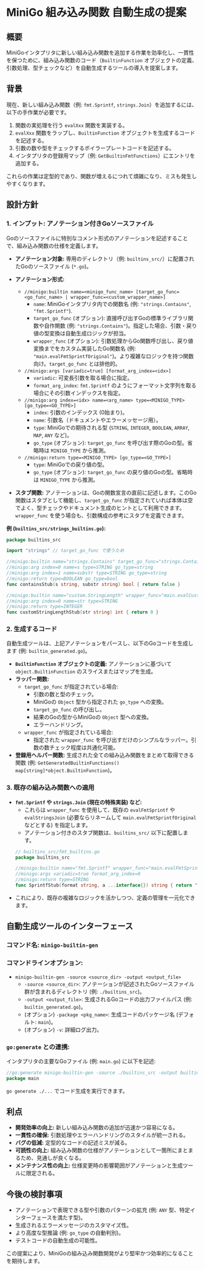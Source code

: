 # MiniGo 組み込み関数 自動生成の提案

## 概要

MiniGoインタプリタに新しい組み込み関数を追加する作業を効率化し、一貫性を保つために、組み込み関数のコード（`BuiltinFunction` オブジェクトの定義、引数処理、型チェックなど）を自動生成するツールの導入を提案します。

## 背景

現在、新しい組み込み関数（例: `fmt.Sprintf`, `strings.Join`）を追加するには、以下の手作業が必要です。

1.  関数の実処理を行う `evalXxx` 関数を実装する。
2.  `evalXxx` 関数をラップし、`BuiltinFunction` オブジェクトを生成するコードを記述する。
3.  引数の数や型をチェックするボイラープレートコードを記述する。
4.  インタプリタの登録用マップ（例: `GetBuiltinFmtFunctions`）にエントリを追加する。

これらの作業は定型的であり、関数が増えるにつれて煩雑になり、ミスも発生しやすくなります。

## 設計方針

### 1. インプット: アノテーション付きGoソースファイル

Goのソースファイルに特別なコメント形式のアノテーションを記述することで、組み込み関数の仕様を定義します。

*   **アノテーション対象:** 専用のディレクトリ（例: `builtins_src/`）に配置されたGoのソースファイル (`*.go`)。
*   **アノテーション形式:**
    *   `//minigo:builtin name=<minigo_func_name> [target_go_func=<go_func_name> | wrapper_func=<custom_wrapper_name>]`
        *   `name`: MiniGoインタプリタ内での関数名 (例: `"strings.Contains"`, `"fmt.Sprintf"`).
        *   `target_go_func` (オプション): 直接呼び出すGoの標準ライブラリ関数や自作関数 (例: `"strings.Contains"`)。指定した場合、引数・戻り値の型変換は自動生成ロジックが担当。
        *   `wrapper_func` (オプション): 引数処理からGo関数呼び出し、戻り値変換までをカスタム実装したGo関数名 (例: `"main.evalFmtSprintfOriginal"`)。より複雑なロジックを持つ関数向け。`target_go_func` とは排他的。
    *   `//minigo:args [variadic=true] [format_arg_index=<idx>]`
        *   `variadic`: 可変長引数を取る場合に指定。
        *   `format_arg_index`: `fmt.Sprintf` のようにフォーマット文字列を取る場合にその引数インデックスを指定。
    *   `//minigo:arg index=<idx> name=<arg_name> type=<MINIGO_TYPE> [go_type=<GO_TYPE>]`
        *   `index`: 引数のインデックス (0始まり)。
        *   `name`: 引数名（ドキュメントやエラーメッセージ用）。
        *   `type`: MiniGoでの期待される型 (`STRING`, `INTEGER`, `BOOLEAN`, `ARRAY`, `MAP`, `ANY` など)。
        *   `go_type` (オプション): `target_go_func` を呼び出す際のGoの型。省略時は `MINIGO_TYPE` から推測。
    *   `//minigo:return type=<MINIGO_TYPE> [go_type=<GO_TYPE>]`
        *   `type`: MiniGoでの戻り値の型。
        *   `go_type` (オプション): `target_go_func` の戻り値のGoの型。省略時は `MINIGO_TYPE` から推測。

*   **スタブ関数:** アノテーションは、Goの関数宣言の直前に記述します。このGo関数はスタブとして機能し、`target_go_func` が指定されていれば本体は空でよく、型チェックやドキュメント生成のヒントとして利用できます。`wrapper_func` を使う場合も、引数構成の参考にスタブを定義できます。

**例 (`builtins_src/strings_builtins.go`):**
```go
package builtins_src

import "strings" // target_go_func で使うため

//minigo:builtin name="strings.Contains" target_go_func="strings.Contains"
//minigo:arg index=0 name=s type=STRING go_type=string
//minigo:arg index=1 name=substr type=STRING go_type=string
//minigo:return type=BOOLEAN go_type=bool
func containsStub(s string, substr string) bool { return false }

//minigo:builtin name="custom.StringLength" wrapper_func="main.evalCustomStringLength"
//minigo:arg index=0 name=str type=STRING
//minigo:return type=INTEGER
func customStringLengthStub(str string) int { return 0 }
```

### 2. 生成するコード

自動生成ツールは、上記アノテーションをパースし、以下のGoコードを生成します (例: `builtin_generated.go`)。

*   **`BuiltinFunction` オブジェクトの定義:** アノテーションに基づいて `object.BuiltinFunction` のスライスまたはマップを生成。
*   **ラッパー関数:**
    *   `target_go_func` が指定されている場合:
        *   引数の数と型のチェック。
        *   MiniGoの `Object` 型から指定された `go_type` への変換。
        *   `target_go_func` の呼び出し。
        *   結果のGoの型からMiniGoの `Object` 型への変換。
        *   エラーハンドリング。
    *   `wrapper_func` が指定されている場合:
        *   指定された `wrapper_func` を呼び出すだけのシンプルなラッパー。引数の数チェック程度は共通化可能。
*   **登録用ヘルパー関数:** 生成された全ての組み込み関数をまとめて取得できる関数 (例: `GetGeneratedBuiltinFunctions() map[string]*object.BuiltinFunction`)。

### 3. 既存の組み込み関数への適用

*   **`fmt.Sprintf` や `strings.Join` (現在の特殊実装) など:**
    *   これらは `wrapper_func` を使用して、既存の `evalFmtSprintf` や `evalStringsJoin` (必要ならリネームして `main.evalFmtSprintfOriginal` などとする) を指定します。
    *   アノテーション付きのスタブ関数は、`builtins_src/` 以下に配置します。
    ```go
    // builtins_src/fmt_builtins.go
    package builtins_src

    //minigo:builtin name="fmt.Sprintf" wrapper_func="main.evalFmtSprintfOriginal"
    //minigo:args variadic=true format_arg_index=0
    //minigo:return type=STRING
    func SprintfStub(format string, a ...interface{}) string { return "" }
    ```
*   これにより、既存の複雑なロジックを活かしつつ、定義の管理を一元化できます。

## 自動生成ツールのインターフェース

### コマンド名: `minigo-builtin-gen`

### コマンドラインオプション:

*   `minigo-builtin-gen -source <source_dir> -output <output_file>`
    *   `-source <source_dir>`: アノテーションが記述されたGoソースファイル群が含まれるディレクトリ (例: `./builtins_src`)。
    *   `-output <output_file>`: 生成されるGoコードの出力ファイルパス (例: `builtin_generated.go`)。
    *   (オプション) `-package <pkg_name>`: 生成コードのパッケージ名 (デフォルト: `main`)。
    *   (オプション) `-v`: 詳細ログ出力。

### `go:generate` との連携:

インタプリタの主要なGoファイル (例: `main.go`) に以下を記述:
```go
//go:generate minigo-builtin-gen -source ./builtins_src -output builtin_generated.go
package main
```
`go generate ./...` でコード生成を実行できます。

## 利点

*   **開発効率の向上:** 新しい組み込み関数の追加が迅速かつ容易になる。
*   **一貫性の確保:** 引数処理やエラーハンドリングのスタイルが統一される。
*   **バグの低減:** 定型的なコードの記述ミスが減る。
*   **可読性の向上:** 組み込み関数の仕様がアノテーションとして一箇所にまとまるため、見通しが良くなる。
*   **メンテナンス性の向上:** 仕様変更時の影響範囲がアノテーションと生成ツールに限定される。

## 今後の検討事項

*   アノテーションで表現できる型や引数のパターンの拡充 (例: `ANY` 型、特定インターフェースを満たす型)。
*   生成されるエラーメッセージのカスタマイズ性。
*   より高度な型推論 (例: `go_type` の自動判別)。
*   テストコードの自動生成の可能性。

この提案により、MiniGoの組み込み関数開発がより堅牢かつ効率的になることを期待します。
```
